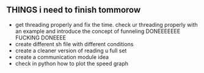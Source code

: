 ## THINGS i need to finish tommorow
* get threading properly and fix the time. check ur threading properly with an example and introduce the concept of 
funneling DONEEEEEEE FUCKING DONEEEE
* create different sh file with different conditions
* create a cleaner version of reading u full set
* create a communication module idea 
* check in python how to plot the speed graph
